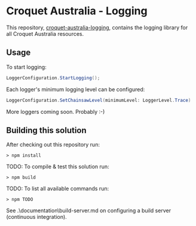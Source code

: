 # Croquet Australia - Logging

This repository, [croquet-australia-logging](https://github.com/croquet-australia/croquet-australia-logging), contains the logging library for all Croquet Australia resources. 

## Usage

To start logging:

```c#
LoggerConfiguration.StartLogging();
```

Each logger's minimum logging level can be configured:

```c#
LoggerConfiguration.SetChainsawLevel(minimumLevel: LoggerLevel.Trace)
```

More loggers coming soon. Probably :-)

## Building this solution

After checking out this repository run:

```shell
> npm install
```

TODO: To compile & test this solution run:

```shell
> npm build
```

TODO: To list all available commands run:

```shell
> npm TODO
```

See .\documentation\build-server.md on configuring a build server (continuous integration).